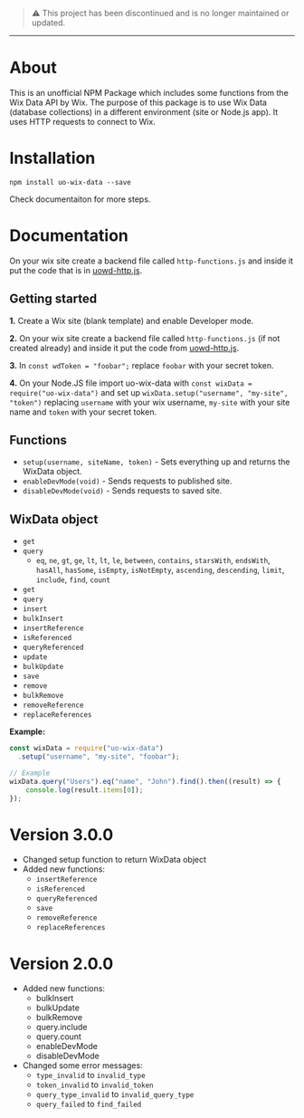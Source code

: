> ⚠️ This project has been discontinued and is no longer maintained or updated.

---

# About

This is an unofficial NPM Package which includes some functions from the Wix Data API by Wix. The purpose of this package is to use Wix Data (database collections) in a different environment (site or Node.js app). It uses HTTP requests to connect to Wix.

# Installation

`npm install uo-wix-data --save`

Check documentaiton for more steps.

# Documentation

On your wix site create a backend file called `http-functions.js` and inside it put the code that is in [uowd-http.js](https://github.com/PPTGames/uo-wix-data/blob/main/uowd-http.js).

## Getting started

**1.** Create a Wix site (blank template) and enable Developer mode.

**2.** On your wix site create a backend file called `http-functions.js` (if not created already) and inside it put the code from [uowd-http.js](https://github.com/PPTGames/uo-wix-data/blob/main/uowd-http.js).

**3.** In `const wdToken = "foobar";` replace `foobar` with your secret token.

**4.** On your Node.JS file import uo-wix-data with `const wixData = require("uo-wix-data")` and set up `wixData.setup("username", "my-site", "token")` replacing `username` with your wix username, `my-site` with your site name and `token` with your secret token.

## Functions

- `setup(username, siteName, token)` - Sets everything up and returns the WixData object.
- `enableDevMode(void)` - Sends requests to published site.
- `disableDevMode(void)` - Sends requests to saved site.

## WixData object
- `get`
- `query`
  - `eq`, `ne`, `gt`, `ge`, `lt`, `lt`, `le`, `between`, `contains`, `starsWith`, `endsWith`, `hasAll`, `hasSome`, `isEmpty`, `isNotEmpty`, `ascending`, `descending`, `limit`, `include`, `find`, `count`
- `get`
- `query`
- `insert`
- `bulkInsert`
- `insertReference`
- `isReferenced`
- `queryReferenced`
- `update`
- `bulkUpdate`
- `save`
- `remove`
- `bulkRemove`
- `removeReference`
- `replaceReferences`

**Example:**
```js
const wixData = require("uo-wix-data")
  .setup("username", "my-site", "foobar");

// Example
wixData.query("Users").eq("name", "John").find().then((result) => {
    console.log(result.items[0]);
});
```

# Version 3.0.0
- Changed setup function to return WixData object
- Added new functions:
  - `insertReference`
  - `isReferenced`
  - `queryReferenced`
  - `save`
  - `removeReference`
  - `replaceReferences`

# Version 2.0.0
- Added new functions:
  - bulkInsert
  - bulkUpdate
  - bulkRemove
  - query.include
  - query.count
  - enableDevMode
  - disableDevMode
- Changed some error messages:
  - `type_invalid` to `invalid_type`
  - `token_invalid` to `invalid_token`
  - `query_type_invalid` to `invalid_query_type`
  - `query_failed` to `find_failed`
